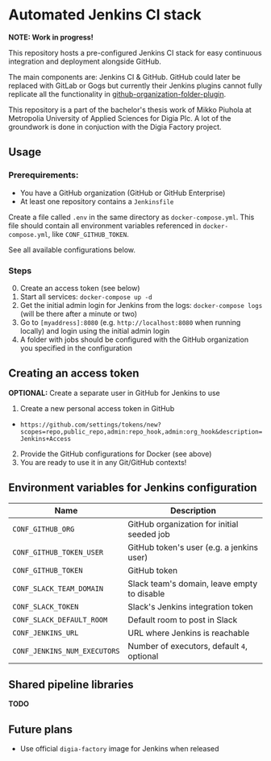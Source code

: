 # Automated Jenkins CI stack

**NOTE: Work in progress!**

This repository hosts a pre-configured Jenkins CI stack for easy
continuous integration and deployment alongside GitHub.

The main components are: Jenkins CI & GitHub. GitHub could later
be replaced with GitLab or Gogs but currently their Jenkins plugins
cannot fully replicate all the functionality in
[github-organization-folder-plugin](https://github.com/jenkinsci/github-organization-folder-plugin).

This repository is a part of the bachelor's thesis work of
Mikko Piuhola at Metropolia University of Applied Sciences for Digia Plc.
A lot of the groundwork is done in conjuction with the Digia Factory project.

## Usage

### Prerequirements:

- You have a GitHub organization (GitHub or GitHub Enterprise)
- At least one repository contains a `Jenkinsfile`

Create a file called `.env` in the same directory as `docker-compose.yml`.
This file should contain all environment variables
referenced in `docker-compose.yml`, like `CONF_GITHUB_TOKEN`.

See all available configurations below.

### Steps

0. Create an access token (see below)
1. Start all services: `docker-compose up -d`
2. Get the initial admin login for Jenkins from the logs:
`docker-compose logs` (will be there after a minute or two)
3. Go to `[myaddress]:8080` (e.g. `http://localhost:8080` when running locally)
and login using the initial admin login
4. A folder with jobs should be configured with the GitHub
organization you specified in the configuration

## Creating an access token

**OPTIONAL:** Create a separate user in GitHub for Jenkins to use

1. Create a new personal access token in GitHub
  - `https://github.com/settings/tokens/new?scopes=repo,public_repo,admin:repo_hook,admin:org_hook&description=Jenkins+Access`
2. Provide the GitHub configurations for Docker (see above)
3. You are ready to use it in any Git/GitHub contexts!

## Environment variables for Jenkins configuration

| Name                         | Description                                 |
|------------------------------|---------------------------------------------|
| `CONF_GITHUB_ORG`            | GitHub organization for initial seeded job  |
| `CONF_GITHUB_TOKEN_USER`     | GitHub token's user (e.g. a jenkins user)   |
| `CONF_GITHUB_TOKEN`          | GitHub token                                |
| `CONF_SLACK_TEAM_DOMAIN`     | Slack team's domain, leave empty to disable |
| `CONF_SLACK_TOKEN`           | Slack's Jenkins integration token           |
| `CONF_SLACK_DEFAULT_ROOM`    | Default room to post in Slack               |
| `CONF_JENKINS_URL`           | URL where Jenkins is reachable              |
| `CONF_JENKINS_NUM_EXECUTORS` | Number of executors, default `4`, optional  |

## Shared pipeline libraries

**TODO**

## Future plans

- Use official `digia-factory` image for Jenkins when released

